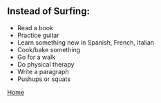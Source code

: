 ## Instead of Surfing:
- Read a book
- Practice guitar
- Learn something new in Spanish, French, Italian
- Cook/bake something
- Go for a walk
- Do physical therapy
- Write a paragraph
- Pushups or squats

[Home](/)

